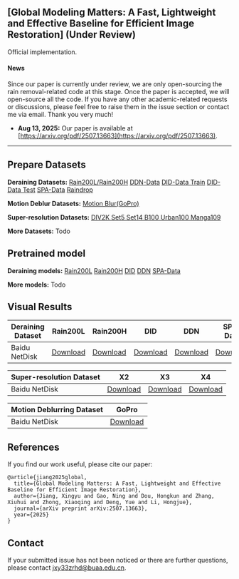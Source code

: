 ## [Global Modeling Matters: A Fast, Lightweight and Effective Baseline for Efficient Image Restoration] (Under Review)
 Official implementation.
 
#### News
Since our paper is currently under review, we are only open-sourcing the rain removal-related code at this stage. Once the paper is accepted, we will open-source all the code. If you have any other academic-related requests or discussions, please feel free to raise them in the issue section or contact me via email. Thank you very much!

- **Aug 13, 2025:** Our paper is available at [https://arxiv.org/pdf/2507.13663](https://arxiv.org/pdf/2507.13663).

<hr />

## Prepare Datasets

**Deraining Datasets:** <a href="https://pan.baidu.com/s/1OCaSuwQRgkpm3kU55Hef0Q?pwd=sakm">Rain200L/Rain200H</a> <a href="https://pan.baidu.com/s/1zknuXnv5MR6yhS0I8u2uZg?pwd=h8vv">DDN-Data</a> <a href="https://pan.baidu.com/s/1RsDzu_lS-l2_FxdUnBarOQ?pwd=vxgq">DID-Data Train</a> <a href="https://pan.baidu.com/s/1sJUb6iwxAWOcoBBLn0iuUA?pwd=6bpj">DID-Data Test</a> <a href="https://pan.baidu.com/s/1ESuLn9a9G0QRD22MLxDPxw?pwd=bnqh">SPA-Data</a> <a href="https://pan.baidu.com/s/1zztcAht2aQje4hHcDnGynQ?pwd=2y7d">Raindrop</a>

**Motion Deblur Datasets:** <a href="https://pan.baidu.com/s/1ANXeNVc-sySlqgpOSaq9vQ?pwd=c5jc">Motion Blur(GoPro)</a>

**Super-resolution Datasets:** <a href="https://pan.baidu.com/s/10OaDk8DttGzHO6Bh9nnPFw?pwd=68gw">DIV2K Set5 Set14 B100 Urban100 Manga109</a>

**More Datasets:** Todo

## Pretrained model
**Deraining models:** <a href="https://pan.baidu.com/s/1XFoItAezRZEHF2-c_jn-jA?pwd=ex3b">Rain200L</a> <a href="https://pan.baidu.com/s/1cat77YBYgW48TkLIH86UMQ?pwd=vx5j">Rain200H</a> <a href="https://pan.baidu.com/s/1dYpfoSUOMzJBI6J4pY4_4w?pwd=tsrs">DID</a> <a href="https://pan.baidu.com/s/1BxucIQVSAxzBVSqPxAplLQ?pwd=evwt">DDN</a> <a href="https://pan.baidu.com/s/1lrsQ4lazPh4lC3fjxEV_eQ?pwd=kr7s">SPA-Data</a>

**More models:** Todo

## Visual Results
<table>
<thead>
  <tr>
    <th>Deraining Dataset</th>
    <th>Rain200L</th>
    <th>Rain200H</th>
    <th>DID</th>
    <th>DDN</th>
    <th>SPA-Data</th>
    <th>Raindrop</th>
    <th>4K-Rain13k</th>
  </tr>
</thead>
<tbody>
  <tr>
    <td>Baidu NetDisk</td>
    <td> <a href="https://pan.baidu.com/s/1tdvEezksw3lpUsHgzWXmfA?pwd=jkm8">Download</a>  </td>
    <td> <a href="https://pan.baidu.com/s/1YtCwcFPfyC0tOJULvwW3_A?pwd=u8se">Download</a>  </td>
    <td> <a href="https://pan.baidu.com/s/14QYesghoCOLN29nJPA92eA?pwd=84mm">Download</a>  </td>
    <td> <a href="https://pan.baidu.com/s/1dbOT2-0WKl-DqmAB4TcSOw?pwd=j2y3">Download</a>  </td>
    <td> <a href="https://pan.baidu.com/s/1nPrVMIQw_htFm4eGXpwiww?pwd=wdpu">Download</a>  </td>
    <td> <a href="https://pan.baidu.com/s/1EQH7Xvpb3Wd2LbKiovwefQ?pwd=dvg2">Download</a>  </td>
    <td> <a href="https://pan.baidu.com/s/1UNfsIIVGjPtqTfHM8VkTrg?pwd=cmyv">Download</a>  </td>
  </tr>
</tbody>
</table>

<table>
<thead>
  <tr>
    <th>Super-resolution Dataset</th>
    <th>X2</th>
    <th>X3</th>
    <th>X4</th>
  </tr>
</thead>
<tbody>
  <tr>
    <td>Baidu NetDisk</td>
    <td> <a href="https://pan.baidu.com/s/1ox-r4pIuxly4THx46oUt0Q?pwd=v39n">Download</a>  </td>
    <td> <a href="https://pan.baidu.com/s/109Ik730MS-u705NRauhwyA?pwd=2b2h">Download</a>  </td>
    <td> <a href="https://pan.baidu.com/s/1xmxFYV-kj2TuHWU7K_tvzg?pwd=rtj3">Download</a>  </td>
  </tr>
</tbody>
</table>

<table>
<thead>
  <tr>
    <th>Motion Deblurring Dataset</th>
    <th>GoPro</th>
  </tr>
</thead>
<tbody>
  <tr>
    <td>Baidu NetDisk</td>
    <td> <a href="https://pan.baidu.com/s/1CzTKvR8PTLZD4SZY_DJ7Hg?pwd=cayf">Download</a>  </td>
  </tr>
</tbody>
</table>


## References
If you find our work useful, please cite our paper:

    @article{jiang2025global,
      title={Global Modeling Matters: A Fast, Lightweight and Effective Baseline for Efficient Image Restoration},
      author={Jiang, Xingyu and Gao, Ning and Dou, Hongkun and Zhang, Xiuhui and Zhong, Xiaoqing and Deng, Yue and Li, Hongjue},
      journal={arXiv preprint arXiv:2507.13663},
      year={2025}
    }

## Contact

If your submitted issue has not been noticed or there are further questions, please contact jxy33zrhd@buaa.edu.cn.
